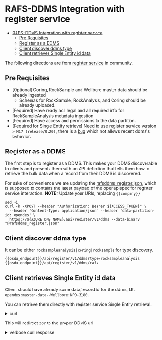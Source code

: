 # RAFS-DDMS Integration with register service

- [RAFS-DDMS Integration with register service](#rafs-ddms-integration-with-register-service)
  - [Pre Requisites ](#pre-requisites-)
  - [Register as a DDMS ](#register-as-a-ddms-)
  - [Client discover ddms type ](#client-discover-ddms-type-)
  - [Client retrieves Single Entity id data ](#client-retrieves-single-entity-id-data-)

The following directions are from [register service](https://community.opengroup.org/osdu/platform/system/register/-/blob/master/docs/tutorial/HowToBecomeADDMS.md) in community.

## Pre Requisites <a name="prerequisites"></a>

* [Optional] Coring, RockSample and Wellbore master data should be already ingested
  * Schemas for [RockSample](https://community.opengroup.org/osdu/platform/system/schema-service/-/tree/master/deployments/shared-schemas/osdu), [RockAnalysis](https://community.opengroup.org/osdu/platform/system/schema-service/-/tree/master/deployments/shared-schemas/osdu), and [Coring](https://community.opengroup.org/osdu/platform/system/schema-service/-/tree/master/deployments/shared-schemas/osdu) should be already uploaded.
* [Required] Have ready acl, legal and all required info for RockSampleAnalysis metadata ingestion
* [Required] Have access and permissions to the data partition.
* [Required for Single Entity retrieve] Need to use register service version `> M17 (release/0.20)`, there is a [bug](https://community.opengroup.org/osdu/platform/system/register/-/issues/40) which not allows recent ddms's behavior.

## Register as a DDMS <a name="register"></a>

The first step is to register as a DDMS. This makes your DDMS discoverable to clients and presents them with an API definition that tells them how to retrieve the bulk data when a record from their DDMS is discovered.

For sake of convenience we are updating the [rafsddms_register.json](rafsddms_register.json), which is supposed to contains the latest payload of the openapispec for register service interaction.  **NOTE:** Update your URls, replacing `{{company}}`

```shell
sed -i 
curl -k -XPOST --header "Authorization: Bearer ${ACCESS_TOKEN}" \
  --header 'Content-Type: application/json' --header 'data-partition-id: opendes' \
  https://${AZURE_DNS_NAME}/api/register/v1/ddms --data-binary "@rafsddms_register.json"
```

## Client discover ddms type <a name="discover-rafs"></a>

It can be either `rocksampleanalysis|coring|rocksample` for type discovery.

```shell
{{osdu_endpoint}}/api/register/v1/ddms?type=rocksampleanalysis
{{osdu_endpoint}}/api/register/v1/ddms/rafs
```

## Client retrieves Single Entity id data <a name="retrieve-single-id"></a>

Client should have already some data/record id for the ddms, I.E. `opendes:master-data--Wellbore:NPD-3180`.

You can retrieve them directly with register service Single Entity retrieval.

<details><summary>curl</summary>

```text
    curl --request GET \
    --url '/api/register/v1/ddms/rafs/rocksampleanalyses/opendes:work-product-component--RockSampleAnalysis:Test_Example' \
    --header 'authorization: Bearer <JWT>' \
    --header 'content-type: application/json' \
    --header 'data-partition-id: opendes' 
```

</details>

This will redirect `307` to the proper DDMS url

<details><summary>verbose curl response</summary>

```text
x-frame-options: DENY
strict-transport-security: max-age=31536000; includeSubDomains
cache-control: no-cache, no-store, must-revalidate
access-control-allow-origin: *
access-control-allow-credentials: true
access-control-allow-methods: GET, POST, PUT, DELETE, OPTIONS, HEAD, PATCH
x-content-type-options: nosniff
content-security-policy: default-src 'self'
expires: 0
x-xss-protection: 1; mode=block
access-control-max-age: 3600
access-control-allow-headers: access-control-allow-origin, origin, content-type, accept, authorization, data-partition-id, correlation-id, appkey
correlation-id: 2158bdd8-d098-44d4-9b78-33410b967979
location: https://stable-{{osdu}}.centralus.cloudapp.azure.com/api/rafs-ddms/v1/rocksampleanalyses/opendes:work-product-component--RockSampleAnalysis:Test_Example
content-length: 0
date: Wed, 22 Feb 2023 00:07:30 GMT
x-envoy-upstream-service-time: 119
server: istio-envoy

HTTP/2 405 
date: Wed, 22 Feb 2023 00:07:29 GMT
server: istio-envoy
content-length: 33
content-type: application/json
x-envoy-upstream-service-time: 15

{
    "id": "opendes:work-product-component--RockSampleAnalysis:Test_Example",
    "version": 1677019773435718,
    "kind": "osdu:wks:work-product-component--RockSampleAnalysis:1.1.0",
    "acl": {
        "viewers": [
            "data.default.viewers@opendes.contoso.com"
        ],
        "owners": [
            "data.default.owners@opendes.contoso.com"
        ]
    },
    "legal": {
        "legaltags": [
            "opendes-rafs-ddms-legal"
        ],
        "otherRelevantDataCountries": [
            "US"
        ],
        "status": "compliant"
    },
    "data": {
        "ActivityTemplateID": "opendes:master-data--ActivityTemplate:RoutineCoreAnalysis-0001:",
        "AnalysisDate": "2012-12-29",
        "AnalysisTypeIDs": [
            "opendes:reference-data--RockSampleAnalysisType:RoutineCoreAnalysis:"
        ],
        "Artefacts": [],
        "AuthorIDs": [
            "James Brown, Core Laboratories"
        ],
        "BottomDepth": 2423.26,
        "BusinessActivities": [
            "Rock Sample Analysis"
        ],
        "CoringID": "opendes:master-data--Coring:KKS1-Core-1:",
        "CreationDateTime": "2020-02-13T09:13:15.55Z",
        "Datasets": [
            "opendes:dataset--File.Generic:WellCompletionReport-KentishKnockSouth1-WA-365-P--R1:",
            "opendes:dataset--File.Generic:routine-core-analysis-61202228-4ca8-406b-ac4f-a9153dac56d6:"
        ],
        "DepthShiftsID": "opendes:work-product-component--WellLog:WellLog-911bb71f-06ab-4deb-8e68-b8c9229dc76b:",
        "Description": "Example Description",
        "ExtensionProperties": {},
        "GeoContexts": [
            {
                "GeoPoliticalEntityID": "opendes:master-data--GeoPoliticalEntity:3298:",
                "GeoTypeID": "opendes:reference-data--GeoPoliticalEntityType:BlockID:"
            },
            {
                "BasinID": "opendes:master-data--Basin:Carnarvon:",
                "GeoTypeID": "opendes:reference-data--BasinType:PassiveMargin:"
            },
            {
                "BasinID": "opendes:master-data--Field:Gorgon:",
                "GeoTypeID": "Field"
            }
        ],
        "IsDiscoverable": true,
        "IsExtendedLoad": true,
        "LineageAssertions": [
            {
                "ID": "opendes:work-product-component--Document:WellCompletionReport-KentishKnockSouth1-WA-365-P--R1:",
                "LineageRelationshipType": "opendes:reference-data--LineageRelationshipType:Direct:"
            }
        ],
        "Name": "10A",
        "Parameters": [
            {
                "Index": 0,
                "ParameterKindID": "opendes:reference-data--ParameterKind:String:",
                "ParameterRoleID": "opendes:reference-data--ParameterRole:Input:",
                "StringParameter": "Hot solvent: tetrahydrofuran, toluene & methanol",
                "Title": "SampleCleaning"
            },
            {
                "Index": 0,
                "ParameterKindID": "opendes:reference-data--ParameterKind:String:",
                "ParameterRoleID": "opendes:reference-data--ParameterRole:Input:",
                "StringParameter": "Convection oven @ 105 degC",
                "Title": "SampleDrying"
            },
            {
                "Index": 0,
                "ParameterKindID": "opendes:reference-data--ParameterKind:String:",
                "ParameterRoleID": "opendes:reference-data--ParameterRole:Input:",
                "StringParameter": "Horizontal samples (Suffix A) plugs were drilled and trimmed using chilled Nitrogen gas every 0.30m for routine core analysis (most of the samples were sleeved in nickel with steel screens). The horizontal plugs were cleaned of residual hydrocarbons and salts using warm THF, warm toluene and warm methanol respectively. Hydrocarbon removal was confirmed by gas chromatography analysis of the toluene, while salt removal was indicated by a negative reaction to silver nitrate in the methanol. After cleaning, the samples were dried in a convection oven at 105°C to a constant weight +/- 0.02 g. After drying, the samples were cooled down to room temperature in a desiccator, prior to analysis.",
                "Title": "SamplePreparationDescription"
            }
        ],
        "Remarks": [
            {
                "Remark": "Mounted",
                "RemarkID": "Remark 1",
                "RemarkSource": "Kentish Knock South 1 Completion Report, page 453."
            }
        ],
        "RockSampleID": "opendes:master-data--RockSample:KKS1-Core1-Sample-10A:",
        "RoutineCoreAnalysis": {
            "GrainDensity": 2.643,
            "GrainDensityMeasurementTypeID": "opendes:reference-data--GrainDensityMeasurementType:BoylesLaw:",
            "RCAMeasurements": [
                {
                    "Conditions": {
                        "OtherConditions": [],
                        "Pressure": 800,
                        "PressureMeasurementTypeID": "opendes:reference-data--PressureMeasurementType:Overburden:",
                        "Temperature": 12345.6
                    },
                    "OtherMeasurements": [],
                    "Permeability": 4410.0,
                    "PermeabilityMeasurementTypeID": "opendes:reference-data--PermeabilityMeasurementType:Gas:",
                    "Porosity": 35.7,
                    "PorosityMeasurementTypeID": "opendes:reference-data--PorosityMeasurementType:HeliumInjection:"
                },
                {
                    "Conditions": {
                        "OtherConditions": [],
                        "Pressure": 1280,
                        "PressureMeasurementTypeID": "opendes:reference-data--PressureMeasurementType:Overburden:"
                    },
                    "OtherMeasurements": [],
                    "Permeability": 4340.0,
                    "PermeabilityMeasurementTypeID": "opendes:reference-data--PermeabilityMeasurementType:Gas:",
                    "Porosity": 35.4,
                    "PorosityMeasurementTypeID": "opendes:reference-data--PorosityMeasurementType:HeliumInjection:"
                }
            ]
        },
        "SampleOrientationID": "opendes:reference-data--SampleOrientationType:Horizontal:",
        "SpatialPoint": {
            "AppliedOperations": [
                "conversion from GDA_1994_MGA_Zone_49 to GCS_GDA_1994; 1 points converted",
                "transformation GCS_GDA_1994 to GCS_WGS_1984 using GDA_1994_To_WGS_1984; 1 points successfully transformed"
            ],
            "AsIngestedCoordinates": {
                "CoordinateReferenceSystemID": "opendes:reference-data--CoordinateReferenceSystem:BoundProjected:EPSG::28349_EPSG::1150:",
                "features": [
                    {
                        "geometry": {
                            "coordinates": [
                                689960.85,
                                7811747.53
                            ],
                            "type": "AnyCrsPoint"
                        },
                        "properties": {},
                        "type": "AnyCrsFeature"
                    }
                ],
                "persistableReferenceCrs": "{\"authCode\":{\"auth\":\"OSDU\",\"code\":\"28349001\"},\"lateBoundCRS\":{\"authCode\":{\"auth\":\"EPSG\",\"code\":\"28349\"},\"name\":\"GDA_1994_MGA_Zone_49\",\"type\":\"LBC\",\"ver\":\"PE_10_9_1\",\"wkt\":\"PROJCS[\\\"GDA_1994_MGA_Zone_49\\\",GEOGCS[\\\"GCS_GDA_1994\\\",DATUM[\\\"D_GDA_1994\\\",SPHEROID[\\\"GRS_1980\\\",6378137.0,298.257222101]],PRIMEM[\\\"Greenwich\\\",0.0],UNIT[\\\"Degree\\\",0.0174532925199433]],PROJECTION[\\\"Transverse_Mercator\\\"],PARAMETER[\\\"False_Easting\\\",500000.0],PARAMETER[\\\"False_Northing\\\",10000000.0],PARAMETER[\\\"Central_Meridian\\\",111.0],PARAMETER[\\\"Scale_Factor\\\",0.9996],PARAMETER[\\\"Latitude_Of_Origin\\\",0.0],UNIT[\\\"Meter\\\",1.0],AUTHORITY[\\\"EPSG\\\",28349]]\"},\"name\":\"GDA94 * EPSG-Aus / Map Grid of Australia zone 49 [28349,1150]\",\"singleCT\":{\"authCode\":{\"auth\":\"EPSG\",\"code\":\"1150\"},\"name\":\"GDA_1994_To_WGS_1984\",\"type\":\"ST\",\"ver\":\"PE_10_9_1\",\"wkt\":\"GEOGTRAN[\\\"GDA_1994_To_WGS_1984\\\",GEOGCS[\\\"GCS_GDA_1994\\\",DATUM[\\\"D_GDA_1994\\\",SPHEROID[\\\"GRS_1980\\\",6378137.0,298.257222101]],PRIMEM[\\\"Greenwich\\\",0.0],UNIT[\\\"Degree\\\",0.0174532925199433]],GEOGCS[\\\"GCS_WGS_1984\\\",DATUM[\\\"D_WGS_1984\\\",SPHEROID[\\\"WGS_1984\\\",6378137.0,298.257223563]],PRIMEM[\\\"Greenwich\\\",0.0],UNIT[\\\"Degree\\\",0.0174532925199433]],METHOD[\\\"Position_Vector\\\"],PARAMETER[\\\"X_Axis_Translation\\\",0.0],PARAMETER[\\\"Y_Axis_Translation\\\",0.0],PARAMETER[\\\"Z_Axis_Translation\\\",0.0],PARAMETER[\\\"X_Axis_Rotation\\\",0.0],PARAMETER[\\\"Y_Axis_Rotation\\\",0.0],PARAMETER[\\\"Z_Axis_Rotation\\\",0.0],PARAMETER[\\\"Scale_Difference\\\",0.0],OPERATIONACCURACY[3.2],AUTHORITY[\\\"EPSG\\\",1150]]\"},\"type\":\"EBC\",\"ver\":\"PE_10_9_1\"}",
                "type": "AnyCrsFeatureCollection"
            },
            "Wgs84Coordinates": {
                "features": [
                    {
                        "geometry": {
                            "coordinates": [
                                112.81324757107716,
                                -19.7808907610266
                            ],
                            "type": "Point"
                        },
                        "properties": {},
                        "type": "Feature"
                    }
                ],
                "type": "FeatureCollection"
            }
        },
        "SubmitterName": "Core Laboratories Australia",
        "Tags": [
            "Example Tags"
        ],
        "TechnicalAssuranceID": "opendes:reference-data--TechnicalAssuranceType:Certified:",
        "TopDepth": 2423.26,
        "VerticalMeasurement": {
            "VerticalMeasurement": 0.0,
            "VerticalMeasurementDescription": "Same vertical reference as wellbore ZDP, Measured Depth, Drillers Depth.",
            "VerticalMeasurementPathID": "opendes:reference-data--VerticalMeasurementPath:MeasuredDepth:",
            "VerticalMeasurementSourceID": "opendes:reference-data--VerticalMeasurementSource:DRL:",
            "VerticalReferenceID": "ZDP"
        },
        "WellboreID": "opendes:master-data--Wellbore:KKS1:"
    },
    "ancestry": {
        "parents": []
    },
    "meta": [
        {
            "kind": "Unit",
            "name": "psi",
            "persistableReference": "{\"abcd\":{\"a\":0.0,\"b\":4.4482216152605,\"c\":0.00064516,\"d\":0.0},\"symbol\":\"psi\",\"baseMeasurement\":{\"ancestry\":\"M/LT2\",\"type\":\"UM\"},\"type\":\"UAD\"}",
            "propertyNames": [
                "RCAMeasurements[].Conditions.Pressure"
            ],
            "unitOfMeasureID": "opendes:reference-data--UnitOfMeasure:psi:"
        },
        {
            "kind": "Unit",
            "name": "K",
            "persistableReference": "{\"abcd\":{\"a\":0.0,\"b\":1.0,\"c\":1.0,\"d\":0.0},\"symbol\":\"K\",\"baseMeasurement\":{\"ancestry\":\"K\",\"type\":\"UM\"},\"type\":\"UAD\"}",
            "propertyNames": [
                "RCAMeasurements[].Conditions.Temperature"
            ],
            "unitOfMeasureID": "opendes:reference-data--UnitOfMeasure:K:"
        },
        {
            "kind": "Unit",
            "name": "m",
            "persistableReference": "{\"abcd\":{\"a\":0.0,\"b\":1.0,\"c\":1.0,\"d\":0.0},\"symbol\":\"m\",\"baseMeasurement\":{\"ancestry\":\"L\",\"type\":\"UM\"},\"type\":\"UAD\"}",
            "propertyNames": [
                "TopDepth",
                "BottomDepth"
            ],
            "unitOfMeasureID": "opendes:reference-data--UnitOfMeasure:m:"
        },
        {
            "kind": "Unit",
            "name": "mD",
            "persistableReference": "{\"abcd\":{\"a\":0.0,\"b\":1e-15,\"c\":1.01325,\"d\":0.0},\"symbol\":\"mD\",\"baseMeasurement\":{\"ancestry\":\"L2\",\"type\":\"UM\"},\"type\":\"UAD\"}",
            "propertyNames": [
                "RCAMeasurements[].Permeability"
            ],
            "unitOfMeasureID": "opendes:reference-data--UnitOfMeasure:mD:"
        },
        {
            "kind": "Unit",
            "name": "%",
            "persistableReference": "{\"abcd\":{\"a\":0.0,\"b\":0.01,\"c\":1.0,\"d\":0.0},\"symbol\":\"%\",\"baseMeasurement\":{\"ancestry\":\"1\",\"type\":\"UM\"},\"type\":\"UAD\"}",
            "propertyNames": [
                "RCAMeasurements[].Porosity"
            ],
            "unitOfMeasureID": "opendes:reference-data--UnitOfMeasure:%25:"
        },
        {
            "kind": "Unit",
            "name": "g/cm3",
            "persistableReference": "{\"abcd\":{\"a\":0.0,\"b\":1000.0,\"c\":1.0,\"d\":0.0},\"symbol\":\"g/cm3\",\"baseMeasurement\":{\"ancestry\":\"M/L3\",\"type\":\"UM\"},\"type\":\"UAD\"}",
            "propertyNames": [
                "RCAMeasurements[].GrainDensity"
            ],
            "unitOfMeasureID": "opendes:reference-data--UnitOfMeasure:g%2Fcm3:"
        }
    ]
}
```

</details>
